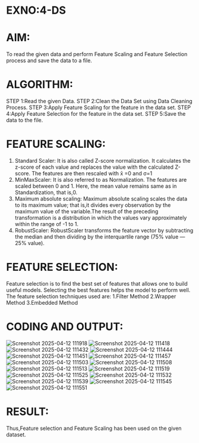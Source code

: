 # EXNO:4-DS
# AIM:
To read the given data and perform Feature Scaling and Feature Selection process and save the
data to a file.

# ALGORITHM:
STEP 1:Read the given Data.
STEP 2:Clean the Data Set using Data Cleaning Process.
STEP 3:Apply Feature Scaling for the feature in the data set.
STEP 4:Apply Feature Selection for the feature in the data set.
STEP 5:Save the data to the file.

# FEATURE SCALING:
1. Standard Scaler: It is also called Z-score normalization. It calculates the z-score of each value and replaces the value with the calculated Z-score. The features are then rescaled with x̄ =0 and σ=1
2. MinMaxScaler: It is also referred to as Normalization. The features are scaled between 0 and 1. Here, the mean value remains same as in Standardization, that is,0.
3. Maximum absolute scaling: Maximum absolute scaling scales the data to its maximum value; that is,it divides every observation by the maximum value of the variable.The result of the preceding transformation is a distribution in which the values vary approximately within the range of -1 to 1.
4. RobustScaler: RobustScaler transforms the feature vector by subtracting the median and then dividing by the interquartile range (75% value — 25% value).

# FEATURE SELECTION:
Feature selection is to find the best set of features that allows one to build useful models. Selecting the best features helps the model to perform well.
The feature selection techniques used are:
1.Filter Method
2.Wrapper Method
3.Embedded Method

# CODING AND OUTPUT:
![Screenshot 2025-04-12 111918](https://github.com/user-attachments/assets/544ab70e-a111-4810-9c8d-8fd6c089d924)
![Screenshot 2025-04-12 111418](https://github.com/user-attachments/assets/b328dc2c-584d-45a1-9418-0861534b8111)
![Screenshot 2025-04-12 111432](https://github.com/user-attachments/assets/407b00fd-dc2e-4d74-8987-30876409134c)
![Screenshot 2025-04-12 111444](https://github.com/user-attachments/assets/ce6a7231-744a-4308-ab13-ecd0f74e2d24)
![Screenshot 2025-04-12 111451](https://github.com/user-attachments/assets/db7d445f-1e15-42c3-8227-d40f748f7035)
![Screenshot 2025-04-12 111457](https://github.com/user-attachments/assets/d401bc62-f85b-4f2d-a3b3-02e369f49de9)
![Screenshot 2025-04-12 111503](https://github.com/user-attachments/assets/858b305e-3ccf-47be-b668-3a0311f03ec5)
![Screenshot 2025-04-12 111508](https://github.com/user-attachments/assets/8ae6a2d1-7758-4a7e-bc09-3e712f6d8298)
![Screenshot 2025-04-12 111513](https://github.com/user-attachments/assets/1145c863-424e-4be9-a74b-456121194ee0)
![Screenshot 2025-04-12 111519](https://github.com/user-attachments/assets/d2e3ee3b-6031-4d6f-b367-cf4716b7309b)
![Screenshot 2025-04-12 111525](https://github.com/user-attachments/assets/74d27d50-7530-4d84-9dab-7fa05ba5896f)
![Screenshot 2025-04-12 111532](https://github.com/user-attachments/assets/a2b18e5c-d19a-4d28-a77c-d9a1716c33b6)
![Screenshot 2025-04-12 111539](https://github.com/user-attachments/assets/16aedef2-c001-4b6b-9414-a5ce953f6fa1)
![Screenshot 2025-04-12 111545](https://github.com/user-attachments/assets/16185138-c6b7-46cb-80c4-fd916bacb843)
![Screenshot 2025-04-12 111551](https://github.com/user-attachments/assets/b35bc951-7ca6-4ae0-96f6-28ff8c3460e6)

# RESULT:
Thus,Feature selection and Feature Scaling has been used on the given dataset.
